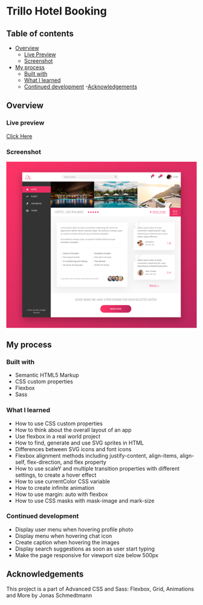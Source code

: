# Trillo Hotel Booking

## Table of contents

- [Overview](#overview)
  - [Live Preview](#Live-preview)
  - [Screenshot](#screenshot)
- [My process](#my-process)
  - [Built with](#built-with)
  - [What I learned](#what-i-learned)
  - [Continued development](#continued-development) -[Acknowledgements](#acknowledgements)

## Overview

### Live preview

[Click Here](https://bhornbhaya.github.io/trillo-hotel-booking/)

### Screenshot

![Screenshot](img/Trillo_Screenshot.png)

## My process

### Built with

- Semantic HTML5 Markup
- CSS custom properties
- Flexbox
- Sass

### What I learned

- How to use CSS custom properties
- How to think about the overall layout of an app
- Use flexbox in a real world project
- How to find, generate and use SVG sprites in HTML
- Differences between SVG icons and font icons
- Flexbox alignment methods including justify-content, align-items, align-self, flex-direction, and flex property
- How to use scaleY and multiple transition properties with different settings, to create a hover effect
- How to use currentColor CSS variable
- How to create infinite animation
- How to use margin: auto with flexbox
- How to use CSS masks with mask-image and mark-size

### Continued development

- Display user menu when hovering profile photo
- Display menu when hovering chat icon
- Create caption when hovering the images
- Display search suggestions as soon as user start typing
- Make the page responsive for viewport size below 500px

## Acknowledgements

This project is a part of Advanced CSS and Sass: Flexbox, Grid, Animations and More by Jonas Schmedtmann
